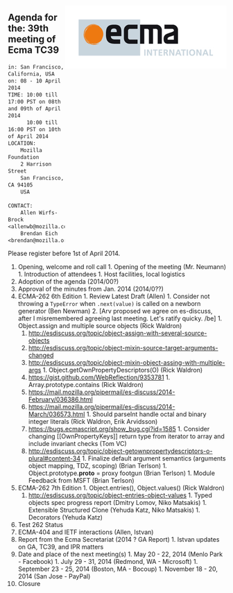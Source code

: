<img src="../images/Ecma_RVB-003.jpg"
     align="right" alt="" />

## Agenda for the: 39th meeting of Ecma TC39

    in: San Francisco, California, USA
    on: 08 - 10 April 2014
    TIME: 10:00 till 17:00 PST on 08th and 09th of April 2014
          10:00 till 16:00 PST on 10th of April 2014
    LOCATION:
        Mozilla Foundation
        2 Harrison Street 
        San Francisco, CA 94105
        USA 

    CONTACT:
        Allen Wirfs-Brock <allenwb@mozilla.com>
        Brendan Eich <brendan@mozilla.org>

Please register before 1st of April 2014.

  1. Opening, welcome and roll call
    1. Opening of the meeting (Mr. Neumann)
    1. Introduction of attendees
    1. Host facilities, local logistics
  1. Adoption of the agenda (2014/00?)
  1. Approval of the minutes from Jan. 2014 (2014/0??)
  1. ECMA-262 6th Edition
    1. Review Latest Draft (Allen)
    1. Consider not throwing a `TypeError` when `.next(value)` is called on a newborn generator (Ben Newman)
      2. [Arv proposed we agree on es-discuss, after I misremembered agreeing last meeting. Let's ratify quicky. /be]
    1. Object.assign and multiple source objects (Rick Waldron)
      1. http://esdiscuss.org/topic/object-assign-with-several-source-objects
      1. http://esdiscuss.org/topic/object-mixin-source-target-arguments-changed
      1. http://esdiscuss.org/topic/object-mixin-object-assing-with-multiple-args
    1. Object.getOwnPropertyDescriptors(O) (Rick Waldron)
      1. https://gist.github.com/WebReflection/9353781
    1. Array.prototype.contains (Rick Waldron)
      1. https://mail.mozilla.org/pipermail/es-discuss/2014-February/036386.html
      1. https://mail.mozilla.org/pipermail/es-discuss/2014-March/036573.html
    1. Should parseInt handle octal and binary integer literals (Rick Waldron, Erik Arvidsson)
      1. https://bugs.ecmascript.org/show_bug.cgi?id=1585
    1. Consider changing [[OwnPropertyKeys]] return type from iterator to array and include invariant checks (Tom VC)
      1. http://esdiscuss.org/topic/object-getownpropertydescriptors-o-plural#content-34
    1. Finalize default argument semantics (arguments object mapping, TDZ, scoping) (Brian Terlson)
    1. Object.prototype.__proto__ = proxy footgun (Brian Terlson)
    1. Module Feedback from MSFT (Brian Terlson)
  1. ECMA-262 7th Edition
    1. Object.entries(), Object.values() (Rick Waldron)
      1. http://esdiscuss.org/topic/object-entries-object-values
    1. Typed objects spec progress report (Dmitry Lomov, Niko Matsakis)
    1. Extensible Structured Clone (Yehuda Katz, Niko Matsakis)
    1. Decorators (Yehuda Katz)
  1. Test 262 Status
  2. ECMA-404 and IETF interactions (Allen, Istvan)
  1. Report from the Ecma Secretariat (2014 ? GA Report)
    1. Istvan updates on GA, TC39, and IPR matters
  1. Date and place of the next meeting(s)
    1. May 20 - 22, 2014 (Menlo Park - Facebook)
    1. July  29 - 31, 2014 (Redmond, WA - Microsoft)
    1. September 23 - 25, 2014 (Boston, MA - Bocoup)
    1. November 18 - 20, 2014 (San Jose - PayPal)
  1.  Closure
